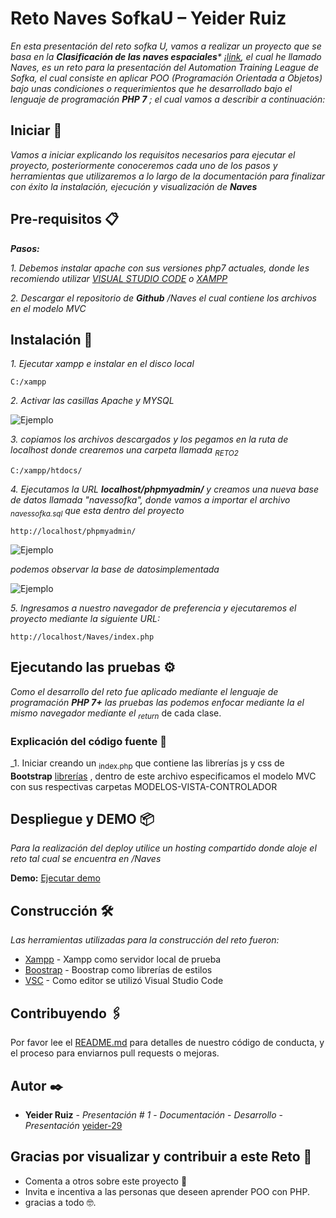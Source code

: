# Reto Naves SofkaU – Yeider Ruiz
_En esta presentación del reto sofka U, vamos a realizar un proyecto que se basa en la **Clasificación de las naves espaciales*** ¡[link]( https://moaramore.com/2016/05/14/clasificacion-de-las-naves-espaciales/), el cual he llamado Naves, es un reto para la presentación del Automation Training League de Sofka, el cual consiste en aplicar POO (Programación Orientada a Objetos) bajo unas condiciones o requerimientos que he desarrollado bajo el lenguaje de programación **PHP 7** ; el cual vamos a describir a continuación:_

## Iniciar 🚀

_Vamos a iniciar  explicando los requisitos necesarios para ejecutar el proyecto, posteriormente conoceremos cada uno de los pasos y herramientas que utilizaremos a lo largo de la documentación para finalizar con éxito la instalación, ejecución y visualización de **Naves**_


## Pre-requisitos 📋

_***Pasos:***_

_1. Debemos instalar apache con sus versiones php7 actuales, donde les recomiendo utilizar [VISUAL STUDIO CODE](https://code.visualstudio.com/) o [XAMPP](https://www.apachefriends.org/es/index.html)_

_2. Descargar el repositorio de **Github** /Naves el cual contiene los archivos en el modelo MVC_


## Instalación 🔧

_1. Ejecutar xampp e instalar en el disco local_

```
C:/xampp
```

_2. Activar las casillas Apache y MYSQL_

![Ejemplo](https://navesyeider2023.000webhostapp.com/vista/imagenes/xampp.png)

_3. copiamos los archivos descargados y los pegamos en la ruta de localhost donde crearemos una carpeta llamada <sub>RETO2</sub>_

```
C:/xampp/htdocs/
```

_4. Ejecutamos la URL **localhost/phpmyadmin/** y creamos una nueva base de datos llamada "navessofka", donde vamos a importar el archivo <sub>navessofka.sql</sub> que esta dentro del proyecto_

```
http://localhost/phpmyadmin/
```

![Ejemplo](https://navesyeider2023.000webhostapp.com/vista/imagenes/PHPADMIN.jpeg)

_podemos observar la base de datosimplementada_

![Ejemplo]( https://navesyeider2023.000webhostapp.com/vista/imagenes/BD.jpeg)

_5. Ingresamos a nuestro navegador de preferencia y ejecutaremos el proyecto mediante la siguiente URL:_

```
http://localhost/Naves/index.php
```


## Ejecutando las pruebas ⚙️

_Como el desarrollo del reto fue aplicado mediante el lenguaje de programación **PHP 7+** las pruebas las podemos enfocar mediante la el mismo navegador mediante el <sub>return</sub>_ de cada clase.

### Explicación del código fuente 🔩

_1. Iniciar creando un <sub>index.php</sub> que contiene las librerías js y css de **Bootstrap** [librerías](https://getbootstrap.com/) , dentro de este archivo especificamos el modelo MVC con sus respectivas carpetas MODELOS-VISTA-CONTROLADOR




## Despliegue y DEMO 📦

_Para la realización del deploy utilice un hosting compartido donde aloje el reto tal cual se encuentra en /Naves_

**Demo:** [Ejecutar demo]( https://navesyeider2023.000webhostapp.com/)

## Construcción 🛠️

_Las herramientas utilizadas para la construcción del reto fueron:_

* [Xampp](https://www.apachefriends.org/es/index.html) - Xampp como servidor local de prueba
* [Boostrap](https://getbootstrap.com/) - Boostrap como librerías de estilos 
* [VSC](https://code.visualstudio.com/) - Como editor se utilizó Visual Studio Code

## Contribuyendo 🖇️

Por favor lee el [README.md](https://github.com/yeider-29/Naves/blob/main/README.md) para detalles de nuestro código de conducta, y el proceso para enviarnos pull requests o mejoras.




## Autor ✒️

* **Yeider Ruiz** - *Presentación # 1*  - *Documentación*  - *Desarrollo* - *Presentación*  [yeider-29](https://github.com/yeider-29)

## Gracias por visualizar y contribuir a este Reto 🎁
* Comenta a otros sobre este proyecto 📢
* Invita e incentiva a las personas que deseen aprender POO con PHP. 
* gracias a todo 🤓.

